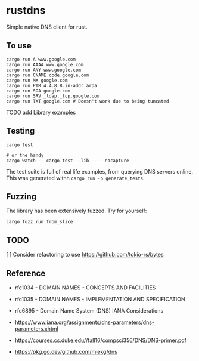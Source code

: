 # rustdns

Simple native DNS client for rust.


## To use

```shell
cargo run A www.google.com
cargo run AAAA www.google.com
cargo run ANY www.google.com
cargo run CNAME code.google.com
cargo run MX google.com
cargo run PTR 4.4.8.8.in-addr.arpa
cargo run SOA google.com
cargo run SRV _ldap._tcp.google.com
cargo run TXT google.com # Doesn't work due to being tuncated

```

TODO add Library examples

## Testing

```shell
cargo test

# or the handy
cargo watch -- cargo test --lib -- --nocapture
```

The test suite is full of real life examples, from querying DNS servers online. This was generated withh `cargo run -p generate_tests`.

## Fuzzing

The library has been extensively fuzzed. Try for yourself:

```shell
cargo fuzz run from_slice
```

## TODO

[ ] Consider refactoring to use https://github.com/tokio-rs/bytes

## Reference

* rfc1034 - DOMAIN NAMES - CONCEPTS AND FACILITIES
* rfc1035 - DOMAIN NAMES - IMPLEMENTATION AND SPECIFICATION
* rfc6895 - Domain Name System (DNS) IANA Considerations

* https://www.iana.org/assignments/dns-parameters/dns-parameters.xhtml
* https://courses.cs.duke.edu//fall16/compsci356/DNS/DNS-primer.pdf
* https://pkg.go.dev/github.com/miekg/dns


